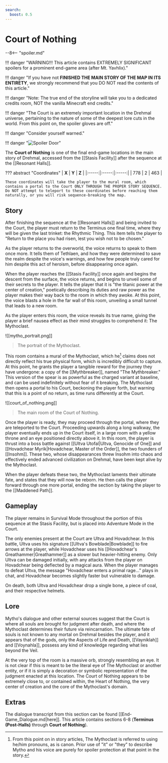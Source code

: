 ```yaml
---
search:
  boost: 0.5
---
```


# Court of Nothing

--8<-- "spoiler.md"

!!! danger "WARNING!!! This article contains EXTREMELY SIGNIFICANT spoilers for a prominent end-game area (after Mt. Yavhlix)."

!!! danger "If you have not **FINISHED THE MAIN STORY OF THE MAP IN ITS ENTIRETY**, we strongly recommend that you DO NOT read the contents of this article."

!!! danger "Note: The true end of the storyline will take you to a dedicated credits room, NOT the vanilla Minecraft end credits."

!!! danger "The Court is an extremely important location in the Drehmal universe, pertaining to the nature of some of the deepest lore cuts in the world. From this point on, the spoiler gloves are off."

!!! danger "Consider yourself warned."

!!! danger "![Spoiler Door](/assets/img/spoiler_door.png)"

The **Court of Nothing** is one of the final end-game locations in the main story of Drehmal, accessed from the [[Stasis Facility]] after the sequence at the [[Resonant Halls]]. 

??? abstract "Coordinates"
    | **X** | **Y** | **Z** |
    |:-----:|:-----:|:-----:|
    | 778   |  2    | 463   |

    These coordinates will take the player to the mural room, which contains a portal to the Court ONLY THROUGH THE PROPER STORY SEQUENCE. Do NOT attempt to teleport to these coordinates before reaching them naturally, or you will risk sequence-breaking the map.

## Story
After finishing the sequence at the [[Resonant Halls]] and being invited to the Court, the player must return to the Terminus one final time, where they will be given the last trinket: the Rhythmic Thing. This item tells the player to "Return to the place you had risen, lest you wish not to be chosen."

As the player returns to the overworld, the voice returns to speak to them once more. It tells them of Tethlaen, and how they were determined to save the realm despite the voice's warnings, and how few people truly cared for him despite this act of heroism, before disappearing once again.

When the player reaches the [[Stasis Facility]] once again and begins the descent from the surface, the voice returns, and begins to unveil some of their secrets to the player. It tells the player that it is "the titanic power at the center of creation," poetically describing its duties and raw power as the player makes their way back to the room in which they awoke. At this point, the voice blasts a hole in the far wall of this room, unveiling a small tunnel that leads to a new room.

As the player enters this room, the voice reveals its true name, giving the player a brief nausea effect as their mind struggles to comprehend it: The Mythoclast.

![[mytho_portrait.png]]
> The portrait of the Mythoclast.

This room contains a mural of the Mythoclast, which he[^1] claims does not directly reflect his true physical form, which is incredibly difficult to capture. At this point, he grants the player a tangible reward for the journey they have undergone: a copy of the [[Mythbreaker]], named "The Mythbreaker." This version of the spear is as powerful as the charged variant at baseline, and can be used indefinitely without fear of it breaking. The Mythoclast then opens a portal to his Court, beckoning the player forth, but warning that this is a point of no return, as time runs differently at the Court.

![[court_of_nothing.png]]
> The main room of the Court of Nothing.

Once the player is ready, they may proceed through the portal, where they are teleported to the Court. Proceeding upwards along a long walkway, the player eventually ends up in the Court itself, in a large room with a yellow throne and an eye positioned directly above it. In this room, the player is thrust into a boss battle against [[Ultva Utofal|Ultva, Genocide of One]] and [[Hovadchear Myrik|Hovadchear, Master of the Order]], the two founders of [[Insohm]]. These two, whose disappearances threw Insohm into chaos and effectively ended advanced civilization on Drehmal, have been kept alive by the Mythoclast.

When the player defeats these two, the Mythoclast laments their ultimate fate, and states that they will now be reborn. He then calls the player forward through one more portal, ending the section by taking the player to the [[Maddened Path]].

## Gameplay
The player remains in Survival Mode throughout the portion of this sequence at the Stasis Facility, but is placed into Adventure Mode in the Court. 

The only enemies present at the Court are Ultva and Hovadchear. In this battle, Ultva uses his signature [[Ultva's Bowblade|Bowblade]] to fire arrows at the player, while Hovadchear uses his [[Hovadchear's Greathammer|Greathammer]] as a slower but heavier-hitting enemy. Only Ultva can be damaged initially, with any attacks from the player on Hovadchear being deflected by a magical aura. When the player manages to defeat Ultva, the message "Hovadchear enters a primal rage..." plays in chat, and Hovadchear becomes slightly faster but vulnerable to damage.

On death, both Ultva and Hovadchear drop a single bone, a piece of coal, and their respective helmets.

## Lore
Mytho's dialogue and other external sources suggest that the Court is where all souls are brought for judgment after death, and where the Mythoclast determines their future via reincarnation. The ultimate fate of souls is not known to any mortal on Drehmal besides the player, and it appears that of the gods, only the Aspects of Life and Death, [[Vayniklah]] and [[Voynahla]], possess any kind of knowledge regarding what lies beyond the Veil. 

At the very top of the room is a massive orb, strongly resembling an eye. It is not clear if this is meant to be the literal eye of The Mythoclast or another entity, or if it is simply a decoration or symbolic representation of the judgment enacted at this location. The Court of Nothing appears to be extremely close to, or contained within, the Heart of Nothing, the very center of creation and the core of the Mythoclast's domain.

## Extras
The dialogue transcript from this section can be found [[End-Game_Dialogue.md|here]]. This article contains sections 6-8 (**Terminus (Post-Halls)** through **Court of Nothing**).


[^1]: From this point on in story articles, The Mythoclast is referred to using he/him pronouns, as is canon. Prior use of "it" or "they" to describe Mytho and his voice are purely for spoiler protection at that point in the story.
